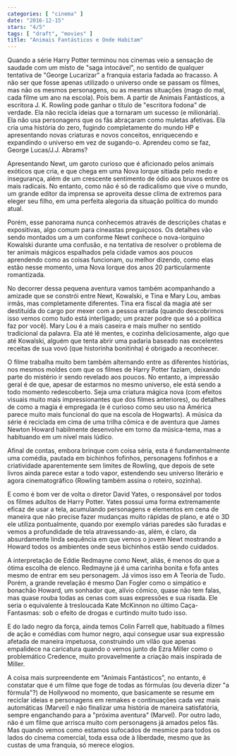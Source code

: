 ```yaml
---
categories: [ "cinema" ]
date: "2016-12-15"
stars: "4/5"
tags: [ "draft", "movies" ]
title: "Animais Fantásticos e Onde Habitam"
---
```

Quando a série Harry Potter terminou nos cinemas veio a sensação
de saudade com um misto de "saga intocável", no sentido de qualquer
tentativa de "George Lucarizar" a franquia estaria fadada ao fracasso. A
não ser que fosse apenas utilizado o universo onde se passam os filmes,
mas não os mesmos personagens, ou as mesmas situações (mago do mal,
cada filme um ano na escola). Pois bem. A partir de Animais Fantásticos,
a escritora J. K. Rowling pode ganhar o título de "escritora fodona"
de verdade. Ela não recicla ideias que a tornaram um sucesso (e
milionária). Ela não usa personagens que os fãs abraçaram como muletas
afetivas. Ela cria uma história do zero, fugindo completamente do mundo
HP e apresentando novas criaturas e novos conceitos, enriquecendo e
expandindo o universo em vez de sugando-o. Aprendeu como se faz, George
Lucas/J.J. Abrams?

Apresentando Newt, um garoto curioso que é aficionado pelos animais
exóticos que cria, e que chega em uma Nova Iorque sitiada pelo medo
e insegurança, além de um crescente sentimento de ódio aos bruxos
entre os mais radicais. No entanto, como não é só de radicalismo que
vive o mundo, um grande editor da imprensa se aproveita desse clima de
extremos para eleger seu filho, em uma perfeita alegoria da situação
política do mundo atual.

Porém, esse panorama nunca conhecemos através de descrições chatas
e expositivas, algo comum para cineastas preguiçosos. Os detalhes vão
sendo montados um a um conforme Newt conhece o nova-iorquino Kowalski
durante uma confusão, e na tentativa de resolver o problema de ter
animais mágicos espalhados pela cidade vamos aos poucos aprendendo como
as coisas funcionam, ou melhor dizendo, como elas estão nesse momento,
uma Nova Iorque dos anos 20 particularmente romantizada.

No decorrer dessa pequena aventura vamos também acompanhando a
amizade que se constrói entre Newt, Kowalski, e Tina e Mary Lou,
ambas irmãs, mas completamente diferentes. Tina era fiscal da magia
até ser destituída do cargo por mexer com a pessoa errada (quando
descobrimos isso vemos como tudo está interligado; um prazer podre
que só a política faz por você). Mary Lou é a mais caseira e mais
mulher no sentido tradicional da palavra. Ela até lê mentes, e cozinha
deliciosamente, algo que até Kowalski, alguém que tenta abrir uma
padaria baseado nas excelentes receitas de sua vovó (que historinha
bonitinha) é obrigado a reconhecer.

O filme trabalha muito bem também alternando entre as diferentes
histórias, nos mesmos moldes com que os filmes de Harry Potter faziam,
deixando parte do mistério ir sendo revelado aos poucos. No entanto,
a impressão geral é de que, apesar de estarmos no mesmo universo,
ele está sendo a todo momento redescoberto. Seja uma criatura mágica
nova (com efeitos visuais muito mais impressionantes que dos filmes
anteriores), ou detalhes de como a magia é empregada (e é curioso
como seu uso na América parece muito mais funcional do que na escola
de Hogwarts). A música da série é reciclada em cima de uma trilha
cômica e de aventura que James Newton Howard habilmente desenvolve em
torno da música-tema, mas a habituando em um nível mais lúdico.

Afinal de contas, embora brinque com coisa séria, esta é
fundamentalmente uma comédia, pautada em bichinhos fofinhos, personagens
fofinhos e a criatividade aparentemente sem limites de Rowling, que depois
de sete livros ainda parece estar a todo vapor, estendendo seu universo
literário e agora cinematográfico (Rowling também assina o roteiro,
sozinha).

E como é bom ver de volta o diretor David Yates, o responsável por todos
os filmes adultos de Harry Potter. Yates possui uma forma extremamente
eficaz de usar a tela, acumulando personagens e elementos em cena de
maneira que não precise fazer mudanças muito rápidas de plano, e até
o 3D ele utiliza pontualmente, quando por exemplo várias paredes são
furadas e vemos a profundidade de tela atravessando-as, além, é claro,
da absurdamente linda sequência em que vemos o jovem Newt mostrando a
Howard todos os ambientes onde seus bichinhos estão sendo cuidados.

A interpretação de Eddie Redmayne como Newt, aliás, é menos do
que a ótima escolha de elenco. Redmayne já é uma carinha bonita
e fofa antes mesmo de entrar em seu personagem. Já vimos isso em A
Teoria de Tudo. Porém, a grande revelação é mesmo Dan Fogler como o
simpático e bonachão Howard, um sonhador que, alívio cômico, quase
não tem falas, mas quase rouba todas as cenas com suas expressões e sua
risada. Ele seria o equivalente à tresloucada Kate McKinnon no último
Caça-Fantasmas: sob o efeito de drogas e curtindo muito tudo isso.

E do lado negro da força, ainda temos Colin Farrell que, habituado
a filmes de ação e comédias com humor negro, aqui consegue usar
sua expressão afetada de maneira impetuosa, construindo um vilão que
apenas empalidece na caricatura quando o vemos junto de Ezra Miller como
o problemático Credence, muito provavelmente a criação mais inspirada
de Miller.

A coisa mais surpreendente em "Animais Fantásticos", no entanto, é
constatar que é um filme que foge de todas as fórmulas (ou deveria
dizer "a fórmula"?) de Hollywood no momento, que basicamente se resume
em reciclar ideias e personagens em remakes e continuações cada vez
mais automáticas (Marvel) e não finalizar uma história de maneira
satisfatória, sempre enganchando para a "próxima aventura" (Marvel). Por
outro lado, não é um filme que arrisca muito com personagens já
amados pelos fãs. Mas quando vemos como estamos sufocados de mesmice
para todos os lados do cinema comercial, toda essa ode à liberdade,
mesmo que às custas de uma franquia, só merece elogios.
